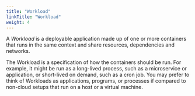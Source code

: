 ```yaml
---
title: "Workload"
linkTitle: "Workload"
weight: 4
---
```


A _Workload_ is a deployable application made up of one or more containers that runs in the same context and share resources, dependencies and networks.

The Workload is a specification of how the containers should be run. For example, it might be run as a long-lived process, such as a microservice or application, or short-lived on demand, such as a cron job. You may prefer to think of Workloads as applications, programs, or processes if compared to non-cloud setups that run on a host or a virtual machine.
